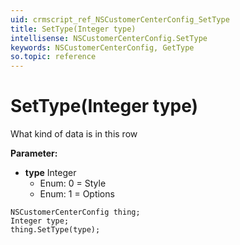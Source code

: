 ```yaml
---
uid: crmscript_ref_NSCustomerCenterConfig_SetType
title: SetType(Integer type)
intellisense: NSCustomerCenterConfig.SetType
keywords: NSCustomerCenterConfig, GetType
so.topic: reference
---
```


# SetType(Integer type)

What kind of data is in this row

**Parameter:** 
 - **type** Integer
     - Enum: 0 = Style 
     - Enum: 1 = Options 

```crmscript
NSCustomerCenterConfig thing;
Integer type;
thing.SetType(type);
```


